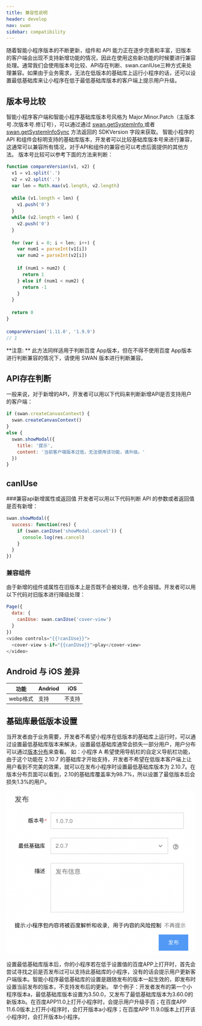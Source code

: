 ```yaml
---
title: 兼容性说明
header: develop
nav: swan
sidebar: compatibility
---
```


随着智能小程序版本的不断更新，组件和 API 能力正在逐步完善和丰富，旧版本的客户端会出现不支持新增功能的情况，因此在使用这些新功能的时候要进行兼容处理。通常我们会使用版本号比较、API存在判断、swan.canIUse三种方式来处理兼容。如果由于业务需求，无法在低版本的基础库上运行小程序的话，还可以设置最低基础库来让小程序在低于最低基础库版本的客户端上提示用户升级。

## 版本号比较 
智能小程序客户端和智能小程序基础库版本号风格为 Major.Minor.Patch（主版本号.次版本号.修订号），可以通过通过 <a href="http://smartprogram.baidu.com/docs/develop/api/device_sys/#getSystemInfo/">swan.getSystemInfo </a>或者 <a href="http://smartprogram.baidu.com/docs/develop/api/device_sys/#getSystemInfoSync/">swan.getSystemInfoSync</a> 方法返回的 SDKVersion 字段来获取。 智能小程序的 API 和组件会标明支持的基础库版本，开发者可以比较基础库版本号来进行兼容，这通常可以兼容所有情况，对于API和组件的兼容也可以考虑后面提供的其他方法。
版本号比较可以参考下面的方法来判断：

```js
function compareVersion(v1, v2) {
  v1 = v1.split('.')
  v2 = v2.split('.')
  var len = Math.max(v1.length, v2.length)

  while (v1.length < len) {
    v1.push('0')
  }
  while (v2.length < len) {
    v2.push('0')
  }

  for (var i = 0; i < len; i++) {
    var num1 = parseInt(v1[i])
    var num2 = parseInt(v2[i])

    if (num1 > num2) {
      return 1
    } else if (num1 < num2) {
      return -1
    }
  }

  return 0
}

compareVersion('1.11.0', '1.9.9')
// 1
```

**注意: **
此方法同样适用于判断百度 App版本，但在不得不使用百度 App版本进行判断兼容的情况下，请使用 SWAN 版本进行判断兼容。


## API存在判断
一般来说，对于新增的API，开发者可以用以下代码来判断新增API是否支持用户的客户端：
```js
if (swan.createCanvasContext) {
  swan.createCanvasContext()
}
else {
  swan.showModal({
    title: '提示',
    content: '当前客户端版本过低，无法使用该功能，请升级。'
  })
}
```
## canIUse
###兼容api新增属性或返回值
开发者可以用以下代码判断 API 的参数或者返回值是否有新增：
```js
swan.showModal({
  success: function(res) {
    if (swan.canIUse('showModal.cancel')) {
      console.log(res.cancel)
    }
  }
})
```
### 兼容组件
由于新增的组件或属性在旧版本上是否既不会被处理，也不会报错。开发者可以用以下代码对旧版本进行降级处理：
```js
Page({
  data: {
    canIUse: swan.canIUse('cover-view')
  }
})
<video controls="{{!canIUse}}">
  <cover-view s-if="{{canIUse}}">play</cover-view>
</video>
```
## Android 与 iOS 差异

|功能|Andriod|iOS|
|--|--|--|
|webp格式|支持|不支持|


## 基础库最低版本设置

当开发者由于业务需要，开发者不希望小程序在低版本的基础库上运行时，可以通过设置最低基础库版本来解决，设置最低基础库通常会损失一部分用户，用户分布可以通过[版本分布](https://smartprogram.baidu.com/docs/develop/swan/version/)来查看。
如：小程序 A 希望使用导航栏的自定义导航栏功能，由于这个功能在 2.10.7 的基础库才开始支持，开发者不希望在低版本客户端上让用户看到不完美的效果，就可以在发布小程序时设置最低基础库版本为 2.10.7。在版本分布页面可以看到，2.10的基础库覆盖率为98.7%，所以设置了最低版本后会损失1.3%的用户。


![图片](../../../img/min-swan-version.png)

设置最低基础库版本后，你的小程序若在低于设置值的百度APP上打开时，首先会尝试寻找之前是否发布过可以支持此基础库的小程序，没有的话会提示用户更新客户端版本。智能小程序最低基础库的设置是跟随发布的版本一起生效的，即发布时设置当前发布的版本，不支持发布后的更新。 
举个例子：开发者发布的第一个小程序版本a，最低基础库版本设置为3.50.0，又发布了最低基础库版本为3.60.0的新版本b。在百度APP11.0上打开小程序时，会提示用户升级手百；在百度APP 11.6.0版本上打开小程序时，会打开版本a小程序；在百度APP 11.9.0版本上打开该小程序时，会打开版本b小程序。

